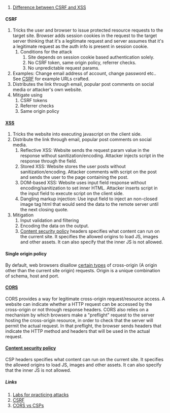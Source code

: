 1. [Difference between CSRF and XSS](https://security.stackexchange.com/questions/138987/difference-between-xss-and-csrf)

#### CSRF
1. Tricks the user and browser to issue protected resource requests to the target site. Browser adds session cookies in the request to the target server thinking that it's a legitimate request and server assumes that it's a legitimate request as the auth info is present in session cookie.
   1. Conditions for the attack
       1. Site depends on session cookie based authentication solely.
       2. No CSRF token, same origin policy, referrer checks.
       3. No unpredictable request params.
2. Examples: Change email address of account, change password etc.. See [CSRF](https://portswigger.net/web-security/csrf) for example URLs crafted.
3. Distributes the link through email, popular post comments on social media or attacker's own website.
4. Mitigate using
   1. CSRF tokens
   2. Referrer checks
   3. Same origin policy

#### [XSS](https://portswigger.net/web-security/cross-site-scripting)
1. Tricks the website into executing javascript on the client side.
2. Distribute the link through email, popular post comments on social media.
   1. Reflective XSS: Website sends the request param value in the response without sanitization/encoding. Attacker injects script in the response through the field.
   2. Stored XSS: Website stores the user posts without sanitization/encoding. Attacker comments with script on the post and sends the user to the page containing the post.
   3. DOM-based XSS: Website uses input field response without encoding/sanitization to set inner HTML. Attacker inserts script in the input field to execute script on the client side.
   4. Dangling markup injection: Use input field to inject an non-closed image tag html that would send the data to the remote server until the next closing quote.
3. Mitigation
   1. Input validation and filtering
   2. Encoding the data on the output.
   3. [Content security policy](https://portswigger.net/web-security/cross-site-scripting/content-security-policy) headers specifies what content can run on the current site. It specifies the allowed origins to load JS, images and other assets. It can also specify that the inner JS is not allowed.

#### Single origin policy
By default, web browsers disallow [certain types](https://developer.mozilla.org/en-US/docs/Web/Security/Same-origin_policy#cross-origin_network_access) of cross-origin (A origin other than the current site origin) requests. Origin is a unique combination of schema, host and port.

#### [CORS](https://developer.mozilla.org/en-US/docs/Web/HTTP/CORS#preflighted_requests)
CORS provides a way for legitimate cross-origin request/resource access. A website can indicate whether a HTTP request can be accessed by the cross-origin or not through response headers. CORS also relies on a mechanism by which browsers make a "preflight" request to the server hosting the cross-origin resource, in order to check that the server will permit the actual request. In that preflight, the browser sends headers that indicate the HTTP method and headers that will be used in the actual request.

#### [Content security policy](https://portswigger.net/web-security/cross-site-scripting/content-security-policy) 
CSP headers specifies what content can run on the current site. It specifies the allowed origins to load JS, images and other assets. It can also specify that the inner JS is not allowed.


##### Links
1. [Labs for practicing attacks](https://portswigger.net/web-security/all-labs#cross-site-request-forgery-csrf)
2. [CSRF](https://portswigger.net/web-security/csrf)
3. [CORS vs CSPs](https://stackoverflow.com/questions/39488241/what-is-the-difference-between-cors-and-csps)